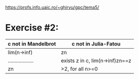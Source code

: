 https://profs.info.uaic.ro/~ghirvu/gpc/tema5/

# Exercise #2:

c not in Mandelbrot | c not in Julia-Fatou
------------------- | --------------------
lim(n->inf)|zn|==inf | lim(n->inf)|zn|==inf or
................... | exists z in c, lim(n->inf)zn==z
|zn|>2, for all n>=0 | ....................


